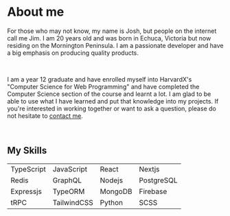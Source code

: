 # About me

For those who may not know, my name is Josh, but people on the internet call me Jim. I am 20 years old and was born in Echuca, Victoria but now residing on the Mornington Peninsula. I am a passionate developer and have a big emphasis on producing quality products.

&nbsp;
&nbsp;

I am a year 12 graduate and have enrolled myself into HarvardX's "Computer Science for Web Programming" and have completed the Computer Science section of the course and learnt a lot. I am glad to be able to use what I have learned and put that knowledge into my projects. If you're interested in working together or want to ask a question, please do not hesitate to [contact me](https://joshhyde.me/contact).

&nbsp;
&nbsp;

## My Skills

|            |             |         |            |
| ---------- | ----------- | ------- | ---------- |
| TypeScript | JavaScript  | React   | Nextjs     |
| Redis      | GraphQL     | Nodejs  | PostgreSQL |
| Expressjs  | TypeORM     | MongoDB | Firebase   |
| tRPC       | TailwindCSS | Python  | SCSS       |
